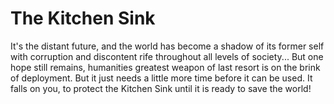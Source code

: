 # The Kitchen Sink

It's the distant future, and the world has become a shadow of its former self with corruption and discontent rife throughout all levels of society...
But one hope still remains, humanities greatest weapon of last resort is on the brink of deployment. But it just needs a little more time before it can be used. It falls on you, to protect the Kitchen Sink until it is ready to save the world!